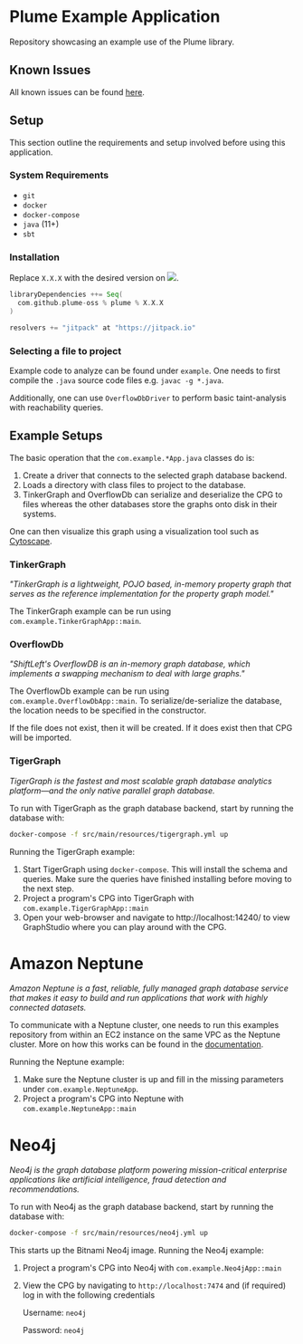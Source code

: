 # Plume Example Application

Repository showcasing an example use of the Plume library.

## Known Issues

All known issues can be found [here](https://github.com/plume-oss/plume/issues).

## Setup

This section outline the requirements and setup involved before using this application.

### System Requirements

* `git`
* `docker`
* `docker-compose`
* `java` (11+)
* `sbt`

### Installation

Replace `X.X.X` with the desired version on [![](https://jitpack.io/v/plume-oss/plume.svg)](https://jitpack.io/#plume-oss/plume).

```sbt
libraryDependencies ++= Seq(
  com.github.plume-oss % plume % X.X.X
)

resolvers += "jitpack" at "https://jitpack.io"
```

### Selecting a file to project

Example code to analyze can be found under `example`. One needs to first compile
the `.java` source code files e.g. `javac -g *.java`.

Additionally, one can use `OverflowDbDriver` to perform basic taint-analysis with 
reachability queries.

## Example Setups

The basic operation that the `com.example.*App.java` classes do is:

1) Create a driver that connects to the selected graph database backend.
2) Loads a directory with class files to project to the database.
3) TinkerGraph and OverflowDb can serialize and deserialize the CPG to files whereas the other databases store the
   graphs onto disk in their systems.

One can then visualize this graph using a visualization tool such as [Cytoscape](https://cytoscape.org/).

### TinkerGraph

_"TinkerGraph is a lightweight, POJO based, in-memory property graph that serves as the reference implementation for the
property graph model."_

The TinkerGraph example can be run using `com.example.TinkerGraphApp::main`.

### OverflowDb

_"ShiftLeft's OverflowDB is an in-memory graph database, which implements a swapping mechanism to deal with large
graphs."_

The OverflowDb example can be  run using `com.example.OverflowDbApp::main`. To serialize/de-serialize the database, the
location needs to be specified in the constructor.

If the file does not exist, then it will be created. If it does exist then that CPG will be imported.

### TigerGraph

_TigerGraph is the fastest and most scalable graph database analytics platform—and the only native parallel graph database._

To run with TigerGraph as the graph database backend, start by running the database with:

```bash
docker-compose -f src/main/resources/tigergraph.yml up
```

Running the TigerGraph example:

1) Start TigerGraph using `docker-compose`. This will install the schema and queries. Make sure the queries have
   finished installing before moving to the next step.
2) Project a program's CPG into TigerGraph with `com.example.TigerGraphApp::main`
3) Open your web-browser and navigate to http://localhost:14240/ to view GraphStudio where you can play around with the CPG.

# Amazon Neptune

_Amazon Neptune is a fast, reliable, fully managed graph database service that makes it easy to build and run applications that work with highly connected datasets._

To communicate with a Neptune cluster, one needs to run this examples repository from within an EC2 instance on the same
VPC as the Neptune cluster. More on how this works can be found in the
[documentation](https://plume-oss.github.io/plume-docs/storage-backends/neptune/).

Running the Neptune example:

1) Make sure the Neptune cluster is up and fill in the missing parameters under `com.example.NeptuneApp`.
2) Project a program's CPG into Neptune with `com.example.NeptuneApp::main`

# Neo4j

_Neo4j is the graph database platform powering mission-critical enterprise applications like artificial intelligence, fraud detection and recommendations._

To run with Neo4j as the graph database backend, start by running the database with:

```bash
docker-compose -f src/main/resources/neo4j.yml up
```

This starts up the Bitnami Neo4j image. Running the Neo4j example:

1) Project a program's CPG into Neo4j with `com.example.Neo4jApp::main`
2) View the CPG by navigating to `http://localhost:7474` and (if required) log in with the following credentials

   Username: `neo4j`

   Password: `neo4j`
